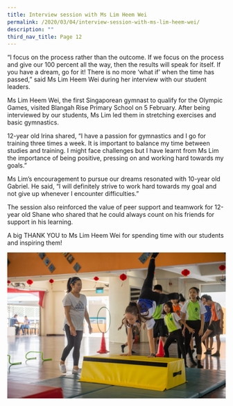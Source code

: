 ```yaml
---
title: Interview session with Ms Lim Heem Wei
permalink: /2020/03/04/interview-session-with-ms-lim-heem-wei/
description: ""
third_nav_title: Page 12
---
```


<p>&ldquo;I focus on the process rather than the outcome. If we focus on the process and give our 100 percent all the way, then the results will speak for itself. If you have a dream, go for it! There is no more &lsquo;what if&rsquo; when the time has passed,&rdquo; said Ms Lim Heem Wei during her interview with our student leaders.</p>
<p>Ms Lim Heem Wei, the first Singaporean gymnast to qualify for the Olympic Games, visited Blangah Rise Primary School on 5 February. After being interviewed by our students, Ms Lim led them in stretching exercises and basic gymnastics.</p>
<p>12-year old Irina shared, &ldquo;I have a passion for gymnastics and I go for training three times a week. It is important to balance my time between studies and training. I might face challenges but I have learnt from Ms Lim the importance of being positive, pressing on and working hard towards my goals.&rdquo;</p>
<p>Ms Lim&rsquo;s encouragement to pursue our dreams resonated with 10-year old Gabriel. He said, &ldquo;I will definitely strive to work hard towards my goal and not give up whenever I encounter difficulties.&rdquo;</p>
<p>The session also reinforced the value of peer support and teamwork for 12-year old Shane who shared that he could always count on his friends for support in his learning.</p>
<p>A big THANK YOU to Ms Lim Heem Wei for spending time with our students and inspiring them!</p>
<img src="/images/BR-Lim-Heem-Wei_20200205_3942-1024x682.jpg">